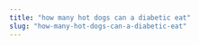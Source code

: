 ```yaml
---
title: "how many hot dogs can a diabetic eat"
slug: "how-many-hot-dogs-can-a-diabetic-eat"
---
```


